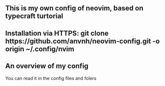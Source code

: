 <h2> This is my own config of neovim, based on typecraft turtorial </h2>
<h2> Installation via HTTPS: git clone https://github.com/anvnh/neovim-config.git -o origin ~/.config/nvim </h2>
<h2> An overview of my config </h2>
<p> You can read it in the config files and folers </p>

